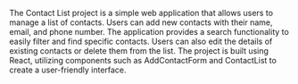The Contact List project is a simple web application that allows users to manage a list of contacts. Users can add new contacts with their name, email, and phone number. The application provides a search functionality to easily filter and find specific contacts. Users can also edit the details of existing contacts or delete them from the list. The project is built using React, utilizing components such as AddContactForm and ContactList to create a user-friendly interface.
